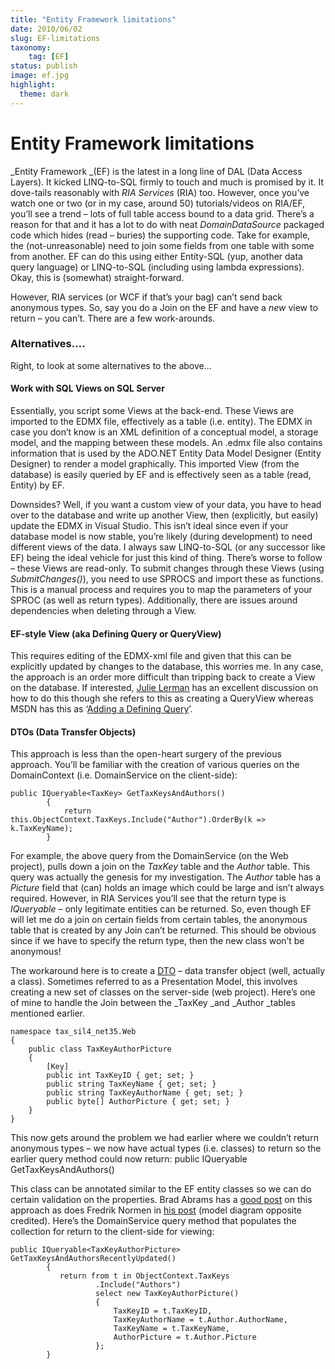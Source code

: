 ```yaml
---
title: "Entity Framework limitations"
date: 2010/06/02
slug: EF-limitations
taxonomy:
    tag: [EF]
status: publish
image: ef.jpg
highlight:
  theme: dark
---
```


# Entity Framework limitations

_Entity Framework _(EF) is the latest in a long line of DAL (Data Access Layers). It kicked LINQ-to-SQL firmly to touch and much is promised by it. It dove-tails reasonably with _RIA Services_ (RIA) too. However, once you’ve watch one or two (or in my case, around 50) tutorials/videos on RIA/EF, you’ll see a trend – lots of full table access bound to a data grid. There’s a reason for that and it has a lot to do with neat _DomainDataSource_ packaged code which hides (read – buries) the supporting code. Take for example, the (not-unreasonable) need to join some fields from one table with some from another. EF can do this using either Entity-SQL (yup, another data query language) or LINQ-to-SQL (including using lambda expressions). Okay, this is (somewhat) straight-forward.

However, RIA services (or WCF if that’s your bag) can’t send back anonymous types. So, say you do a Join on the EF and have a _new_ view to return – you can’t. There are a few work-arounds.

### Alternatives….
Right, to look at some alternatives to the above...

#### Work with SQL Views on SQL Server

Essentially, you script some Views at the back-end. These Views are imported to the EDMX file, effectively as a table (i.e. entity). The EDMX in case you don’t know is an XML definition of a conceptual model, a storage model, and the mapping between these models. An .edmx file also contains information that is used by the ADO.NET Entity Data Model Designer (Entity Designer) to render a model graphically. This imported View (from the database) is easily queried by EF and is effectively seen as a table (read, Entity) by EF.

Downsides? Well, if you want a custom view of your data, you have to head over to the database and write up another View, then (explicitly, but easily) update the EDMX in Visual Studio. This isn’t ideal since even if your database model is now stable, you’re likely (during development) to need different views of the data. I always saw LINQ-to-SQL (or any successor like EF) being the ideal vehicle for just this kind of thing. There’s worse to follow – these Views are read-only. To submit changes through these Views (using _SubmitChanges()_), you need to use SPROCS and import these as functions. This is a manual process and requires you to map the parameters of your SPROC (as well as return types). Additionally, there are issues around dependencies when deleting through a View.

#### EF-style View (aka Defining Query or QueryView)

This requires editing of the EDMX-xml file and given that this can be explicitly updated by changes to the database, this worries me. In any case, the approach is an order more difficult than tripping back to create a View on the database. If interested, [Julie Lerman](http://msdn.microsoft.com/en-us/magazine/ee336312.aspx) has an excellent discussion on how to do this though she refers to this as creating a QueryView whereas MSDN has this as ‘[Adding a Defining Query](http://msdn.microsoft.com/en-us/library/cc982038.aspx)’.

#### DTOs (Data Transfer Objects)

This approach is less than the open-heart surgery of the previous approach. You’ll be familiar with the creation of various queries on the DomainContext (i.e. DomainService on the client-side):


    public IQueryable<TaxKey> GetTaxKeysAndAuthors()
            {
                return this.ObjectContext.TaxKeys.Include("Author").OrderBy(k => k.TaxKeyName);
            }


For example, the above query from the DomainService (on the Web project), pulls down a join on the _TaxKey_ table and the _Author_ table. This query was actually the genesis for my investigation. The _Author_ table has a _Picture_ field that (can) holds an image which could be large and isn’t always required. However, in RIA Services you’ll see that the return type is _IQueryable<TaxKey>_ – only legitimate entities can be returned. So, even though EF will let me do a join on certain fields from certain tables, the anonymous table that is created by any Join can’t be returned. This should be obvious since if we have to specify the return type, then the new class won’t be anonymous!

The workaround here is to create a [DTO](http://en.wikipedia.org/wiki/Data_Transfer_Object) – data transfer object (well, actually a class). Sometimes referred to as a Presentation Model, this involves creating a new set of classes on the server-side (web project). Here’s one of mine to handle the Join between the _TaxKey _and _Author _tables mentioned earlier.


    namespace tax_sil4_net35.Web
    {
        public class TaxKeyAuthorPicture
        {
            [Key]
            public int TaxKeyID { get; set; }
            public string TaxKeyName { get; set; }
            public string TaxKeyAuthorName { get; set; }
            public byte[] AuthorPicture { get; set; }
        }
    }

This now gets around the problem we had earlier where we couldn’t return anonymous types – we now have actual types (i.e. classes) to return so the earlier query method could now return: public IQueryable<TaxKeyAuthorPicture> GetTaxKeysAndAuthors()

This class can be annotated similar to the EF entity classes so we can do certain validation on the properties. Brad Abrams has a [good post](http://blogs.msdn.com/b/brada/archive/2009/07/16/business-apps-example-for-silverlight-3-rtm-and-net-ria-services-july-update-part-6-data-transfer-objects-dtos.aspx) on this approach as does Fredrik Normen in [his post](http://weblogs.asp.net/fredriknormen/archive/2009/11/28/wcf-ria-services-and-a-guide-to-use-dto-presentation-model.aspx) (model diagram opposite credited). Here’s the DomainService query method that populates the collection for return to the client-side for viewing:


    public IQueryable<TaxKeyAuthorPicture> GetTaxKeysAndAuthorsRecentlyUpdated()
            {
               return from t in ObjectContext.TaxKeys
                       .Include("Authors")
                       select new TaxKeyAuthorPicture()
                       {
                           TaxKeyID = t.TaxKeyID,
                           TaxKeyAuthorName = t.Author.AuthorName,
                           TaxKeyName = t.TaxKeyName,
                           AuthorPicture = t.Author.Picture
                       };  
            }

